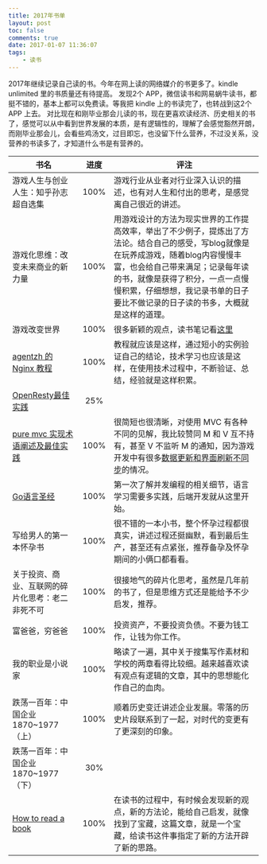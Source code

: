 ```yaml
---
title: 2017年书单
layout: post
toc: false
comments: true
date: 2017-01-07 11:36:07
tags:
    - 读书
---
```

2017年继续记录自己读的书。今年在网上读的网络媒介的书更多了。kindle unlimited 里的书质量还有待提高。
发现2个 APP，微信读书和网易蜗牛读书，都挺不错的，基本上都可以免费读。等我把 kindle 上的书读完了，也转战到这2个 APP 上去。
对比现在和刚毕业那会儿读的书，现在更喜欢读经济、历史相关的书了，感觉可以从中看到世界发展的本质，是有逻辑性的，理解了会感觉豁然开朗，而刚毕业那会儿，会看些鸡汤文，过目即忘，也没留下什么营养，不过没关系，没营养的书读多了，才知道什么书是有营养的。

书名 | 进度 | 评注
----|:-----:|-----
游戏人生与创业人生：知乎孙志超自选集 | 100% | 游戏行业从业者对行业深入认识的描述，也有对人生和付出的思考，是感觉离自己很近的讲述。
游戏化思维：改变未来商业的新力量 | 100% | 用游戏设计的方法为现实世界的工作提高效率，举出了不少例子，提炼出了方法论。结合自己的感受，写blog就像是在玩养成游戏，随着blog内容慢慢丰富，也会给自己带来满足；记录每年读的书，就像是获得了积分，一点一点慢慢积累，仔细想想，我记录书单的日子要比不做记录的日子读的书多，大概就是这样的道理。
游戏改变世界 | 100% | 很多新颖的观点，读书笔记看[这里](/2017/02/19/talk-about-game-and-work)
[agentzh 的 Nginx 教程](https://openresty.org/download/agentzh-nginx-tutorials-zhcn.html) | 100% | 教程就应该是这样，通过短小的实例验证自己的结论，技术学习也应该是这样，在使用技术过程中，不断验证、总结，经验就是这样积累。
[OpenResty最佳实践](https://www.gitbook.com/book/moonbingbing/openresty-best-practices/details) | 25% |
[pure mvc 实现术语阐述及最佳实践](http://puremvc.org/docs/PureMVC_IIBP_Chinese.pdf) | 100% | 很简短也很清晰，对使用 MVC 有各种不同的见解，我比较赞同 M 和 V 互不持有，甚至 V 不监听 M 的通知，因为游戏开发中有很多[数据更新和界面刷新不同步](/2017/02/09/data-view-update-conflict)的情况。
[Go语言圣经](http://gopl-zh.b0.upaiyun.com) | 100% | 第一次了解并发编程的相关细节，语言学习需要多实践，后端开发就从这里开始。
写给男人的第一本怀孕书 | 100% | 很不错的一本小书，整个怀孕过程都很真实，讲述过程还挺幽默，看到最后生产，甚至还有点紧张，推荐备孕及怀孕期间的小俩口都看看。
关于投资、商业、互联网的碎片化思考：老二非死不可 | 100% | 很接地气的碎片化思考，虽然是几年前的书了，但是思维方式还是能给予不少启发，推荐。
富爸爸，穷爸爸 | 100% | 投资资产，不要投资负债。不要为钱工作，让钱为你工作。
我的职业是小说家 | 100% | 略读了一遍，其中关于搜集写作素材和学校的两章看得比较细。越来越喜欢读有观点有逻辑的文章，其中的思想能化作自己的血肉。
跌荡一百年：中国企业1870~1977（上） | 100% | 顺着历史变迁讲述企业发展。零落的历史片段联系到了一起，对时代的变更有了更深刻的印象。
跌荡一百年：中国企业1870~1977（下） | 30% | 
[How to read a book](pne.people.si.umich.edu/PDF/howtoread.pdf) | 100% | 在读书的过程中，有时候会发现新的观点，新的方法论，能给自己启发，就像找到了宝藏，这篇文章，就是一个宝藏，给读书这件事指定了新的方法开辟了新的思路。